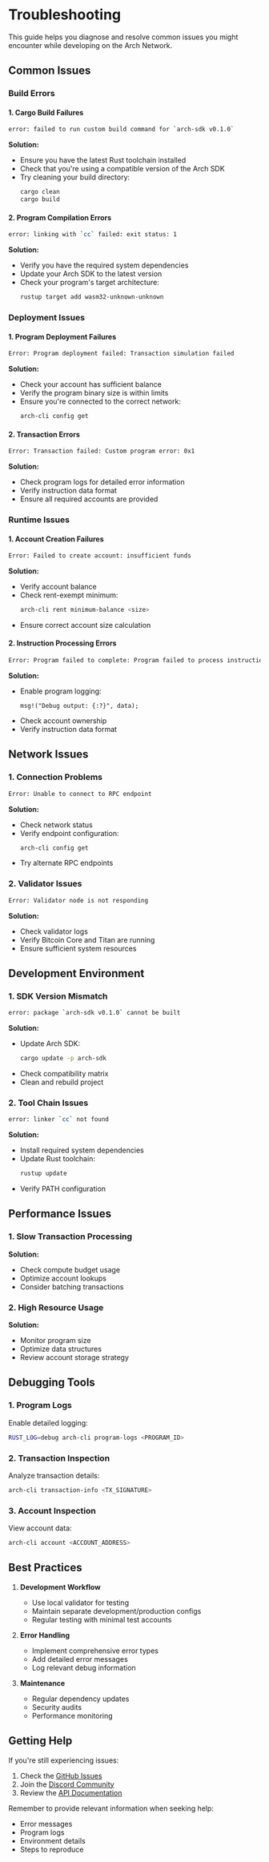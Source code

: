 # Troubleshooting

This guide helps you diagnose and resolve common issues you might encounter while developing on the Arch Network.

## Common Issues

### Build Errors

#### 1. Cargo Build Failures

```bash
error: failed to run custom build command for `arch-sdk v0.1.0`
```

**Solution:**
- Ensure you have the latest Rust toolchain installed
- Check that you're using a compatible version of the Arch SDK
- Try cleaning your build directory:
  ```bash
  cargo clean
  cargo build
  ```

#### 2. Program Compilation Errors

```bash
error: linking with `cc` failed: exit status: 1
```

**Solution:**
- Verify you have the required system dependencies
- Update your Arch SDK to the latest version
- Check your program's target architecture:
  ```bash
  rustup target add wasm32-unknown-unknown
  ```

### Deployment Issues

#### 1. Program Deployment Failures

```bash
Error: Program deployment failed: Transaction simulation failed
```

**Solution:**
- Check your account has sufficient balance
- Verify the program binary size is within limits
- Ensure you're connected to the correct network:
  ```bash
  arch-cli config get
  ```

#### 2. Transaction Errors

```bash
Error: Transaction failed: Custom program error: 0x1
```

**Solution:**
- Check program logs for detailed error information
- Verify instruction data format
- Ensure all required accounts are provided

### Runtime Issues

#### 1. Account Creation Failures

```bash
Error: Failed to create account: insufficient funds
```

**Solution:**
- Verify account balance
- Check rent-exempt minimum:
  ```bash
  arch-cli rent minimum-balance <size>
  ```
- Ensure correct account size calculation

#### 2. Instruction Processing Errors

```bash
Error: Program failed to complete: Program failed to process instruction
```

**Solution:**
- Enable program logging:
  ```rust,ignore
  msg!("Debug output: {:?}", data);
  ```
- Check account ownership
- Verify instruction data format

## Network Issues

### 1. Connection Problems

```bash
Error: Unable to connect to RPC endpoint
```

**Solution:**
- Check network status
- Verify endpoint configuration:
  ```bash
  arch-cli config get
  ```
- Try alternate RPC endpoints

### 2. Validator Issues

```bash
Error: Validator node is not responding
```

**Solution:**
- Check validator logs
- Verify Bitcoin Core and Titan are running
- Ensure sufficient system resources

## Development Environment

### 1. SDK Version Mismatch

```bash
error: package `arch-sdk v0.1.0` cannot be built
```

**Solution:**
- Update Arch SDK:
  ```bash
  cargo update -p arch-sdk
  ```
- Check compatibility matrix
- Clean and rebuild project

### 2. Tool Chain Issues

```bash
error: linker `cc` not found
```

**Solution:**
- Install required system dependencies
- Update Rust toolchain:
  ```bash
  rustup update
  ```
- Verify PATH configuration

## Performance Issues

### 1. Slow Transaction Processing

**Solution:**
- Check compute budget usage
- Optimize account lookups
- Consider batching transactions

### 2. High Resource Usage

**Solution:**
- Monitor program size
- Optimize data structures
- Review account storage strategy

## Debugging Tools

### 1. Program Logs

Enable detailed logging:
```bash
RUST_LOG=debug arch-cli program-logs <PROGRAM_ID>
```

### 2. Transaction Inspection

Analyze transaction details:
```bash
arch-cli transaction-info <TX_SIGNATURE>
```

### 3. Account Inspection

View account data:
```bash
arch-cli account <ACCOUNT_ADDRESS>
```

## Best Practices

1. **Development Workflow**
   - Use local validator for testing
   - Maintain separate development/production configs
   - Regular testing with minimal test accounts

2. **Error Handling**
   - Implement comprehensive error types
   - Add detailed error messages
   - Log relevant debug information

3. **Maintenance**
   - Regular dependency updates
   - Security audits
   - Performance monitoring

## Getting Help

If you're still experiencing issues:

1. Check the [GitHub Issues](https://github.com/arch-network/arch-node/issues)
2. Join the [Discord Community](https://discord.gg/arch-network)
3. Review the [API Documentation](https://docs.arch.network)

Remember to provide relevant information when seeking help:
- Error messages
- Program logs
- Environment details
- Steps to reproduce
